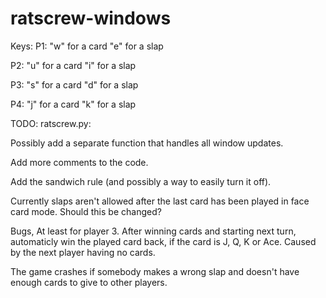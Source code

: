 # ratscrew-windows

Keys:
P1: "w" for a card
    "e" for a slap
    
P2: "u" for a card
    "i" for a slap
   
P3: "s" for a card
    "d" for a slap
    
P4: "j" for a card
    "k" for a slap

TODO:
ratscrew.py:

Possibly add a separate function that handles all window updates.

Add more comments to the code.

Add the sandwich rule (and possibly a way to easily turn it off).

Currently slaps aren't allowed after the last card has been played in face card mode.
Should this be changed?


Bugs,
At least for player 3.
After winning cards and starting next turn, automaticly win the played card back, if the card is J, Q, K or Ace.
Caused by the next player having no cards.

The game crashes if somebody makes a wrong slap and doesn't have enough cards
to give to other players.
